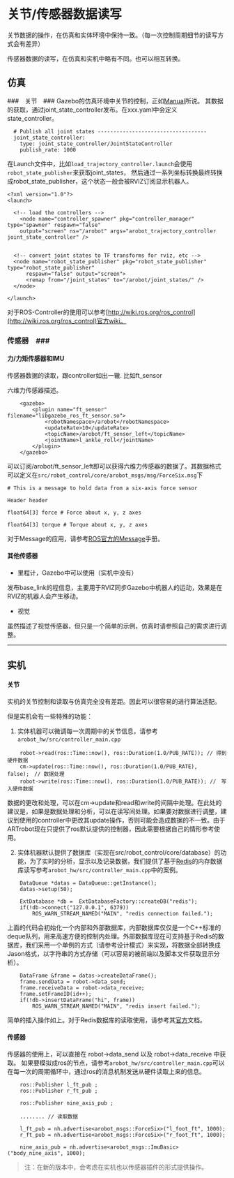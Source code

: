 # 关节/传感器数据读写 #

关节数据的操作，在仿真和实体环境中保持一致。（每一次控制周期细节的读写方式会有差异）

传感器数据的读写，在仿真和实机中略有不同。也可以相互转换。

## 仿真 ##

###　关节　###
Gazebo的仿真环境中关节的控制，正如[Manual](../README.md)所说。
其数据的获取，通过joint_state_controller发布。在xxx.yaml中会定义state_controller。

```
  # Publish all joint states -----------------------------------
  joint_state_controller:
    type: joint_state_controller/JointStateController
    publish_rate: 1000  

```

在Launch文件中，比如`load_trajectory_controller.launch`会使用`robot_state_publisher`来获取joint_states，
然后通过一系列坐标转换最终转换成robot_state_publisher，这个状态一般会被RVIZ订阅显示机器人。


```
<?xml version="1.0"?>
<launch>

  <!-- load the controllers -->
    <node name="controller_spawner" pkg="controller_manager" type="spawner" respawn="false"
    output="screen" ns="/arobot" args="arobot_trajectory_controller joint_state_controller" />


  <!-- convert joint states to TF transforms for rviz, etc -->
  <node name="robot_state_publisher" pkg="robot_state_publisher" type="robot_state_publisher"
	  respawn="false" output="screen">
	  <remap from="/joint_states" to="/arobot/joint_states/" />
  </node>

</launch>
```

对于ROS-Controller的使用可以参考[http://wiki.ros.org/ros_control](http://wiki.ros.org/ros_control)官方wiki。

### 传感器　###

#### 力/力矩传感器和IMU ####
传感器数据的读取，跟controller如出一辙. 比如ft_sensor 

六维力传感器描述。

```
    <gazebo>
    	<plugin name="ft_sensor" filename="libgazebo_ros_ft_sensor.so">
			<robotNamespace>/arobot</robotNamespace>
    		<updateRate>10</updateRate>
    		<topicName>/arobot/ft_sensor_left</topicName>
   		 	<jointName>l_ankle_roll</jointName>
    	</plugin>
    </gazebo>
```

可以订阅/arobot/ft_sensor_left即可以获得六维力传感器的数据了。其数据格式可以定义在`src/robot_control/core/arobot_msgs/msg/ForceSix.msg`下
```
# This is a message to hold data from a six-axis force sensor

Header header

float64[3] force # Force about x, y, z axes

float64[3] torque # Torque about x, y, z axes
```

对于Message的应用，请参考[ROS官方的Message](http://wiki.ros.org/msg)手册。


#### 其他传感器 ####

- 里程计，Gazebo中可以使用（实机中没有）

发布base_link的程信息，主要用于RVIZ同步Gazebo中机器人的运动，效果是在RVIZ的机器人会产生移动。

- 视觉

虽然描述了视觉传感器，但只是一个简单的示例，仿真时请参照自己的需求进行调整。
 
----------

## 实机 ##

#### 关节 ####
实机的关节控制和读取与仿真完全没有差距。因此可以很容易的进行算法适配。

但是实机会有一些特殊的功能：
1. 实体机器可以微调每一次周期中的关节信息，请参考`arobot_hw/src/controller_main.cpp`

```
    robot->read(ros::Time::now(), ros::Duration(1.0/PUB_RATE)); // 得到硬件数据
	cm->update(ros::Time::now(), ros::Duration(1.0/PUB_RATE), false);　// 数据处理
	robot->write(ros::Time::now(), ros::Duration(1.0/PUB_RATE)); //　写入硬件数据

```

数据的更改和处理，可以在cm->update和read和write的间隔中处理。在此处的建议是，如果是数据处理和分析，可以在读写间处理。如果要对数据进行调整，建议到使用的controller中更改其update操作，否则可能会造成数据的不一致。由于ARTrobot现在只提供了ros默认提供的控制器，因此需要根据自己的情形参考使用。

2. 实体机器默认提供了数据库（实现在src/robot_control/core/database）的功能，为了实时的分析，显示以及记录数据，我们提供了基于[Redis](https://redis.io/)的内存数据库读写参考`arobot_hw/src/controller_main.cpp`中的案例。

```
	DataQueue *datas = DataQueue::getInstance();
	datas->setup(50);

	ExtDatabase *db =  ExtDatabaseFactory::createDB("redis");
	if(!db->connect("127.0.0.1", 6379))
    	ROS_WARN_STREAM_NAMED("MAIN", "redis connection failed.");
```

上面的代码会初始化一个内部和外部数据库，内部数据库仅仅是一个C++标准的deque队列，用来高速方便的控制内处理。外部数据库现在可支持基于Redis的数据库，我们采用一个单例的方式（请参考设计模式）来实现，将数据全部转换成Jason格式，以字符串的方式存储（可以容易的被前端以及脚本文件获取显示分析）。

```
	DataFrame &frame = datas->createDataFrame();
	frame.sendData = robot->data_send;
	frame.receiveData = robot->data_receive;
	frame.setFrameID(id++);
	if(!db->insertDataFrame("hi", frame))
    	ROS_WARN_STREAM_NAMED("MAIN", "redis insert failed.");
```

简单的插入操作如上。对于Redis数据库的读取使用，请参考其[官方](https://redis.io/)文档。

#### 传感器 ####

传感器的使用上，可以直接在 robot->data_send 以及 robot->data_receive 中获取。
如果要模拟成ros的节点，请参考`arobot_hw/src/controller_main.cpp`可以在每一次的周期循环中，通过ros的消息机制发送从硬件读取上来的信息。

```
	ros::Publisher l_ft_pub ;
	ros::Publisher r_ft_pub ;
	
	ros::Publisher nine_axis_pub ;

	........ // 读取数据

	l_ft_pub = nh.advertise<arobot_msgs::ForceSix>("l_foot_ft", 1000);
	r_ft_pub = nh.advertise<arobot_msgs::ForceSix>("r_foot_ft", 1000);

	nine_axis_pub = nh.advertise<arobot_msgs::ImuBasic>("body_nine_axis", 1000);
```
> 注：在新的版本中，会考虑在实机也以传感器插件的形式提供操作。

